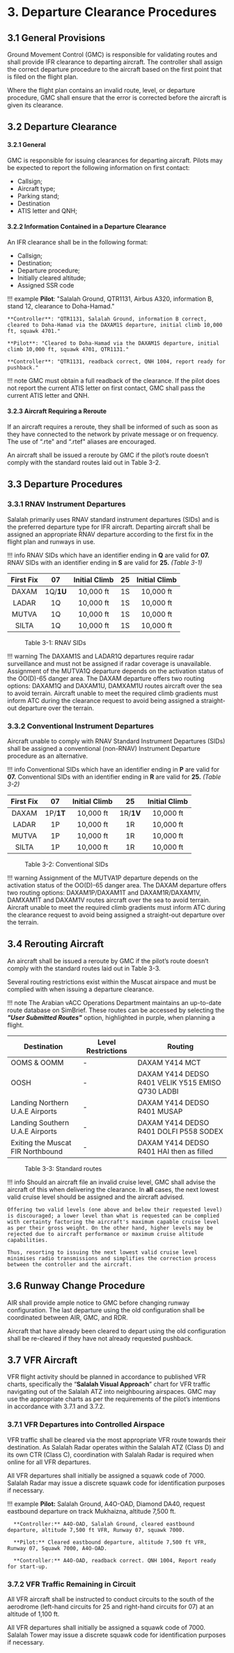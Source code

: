 # 3. Departure Clearance Procedures
## 3.1 General Provisions
Ground Movement Control (GMC) is responsible for validating routes and shall provide IFR clearance to departing aircraft. The controller shall assign the correct departure procedure to the aircraft based on the first point that is filed on the flight plan.

Where the flight plan contains an invalid route, level, or departure procedure, GMC shall ensure that the error is corrected before the aircraft is given its clearance.

## 3.2 Departure Clearance
#### 3.2.1 General
GMC is responsible for issuing clearances for departing aircraft. Pilots may be expected to report the following information on first contact:

- Callsign;
- Aircraft type;
- Parking stand;
- Destination
- ATIS letter and QNH;
  
#### 3.2.2 Information Contained in a Departure Clearance
An IFR clearance shall be in the following format:

- Callsign;
- Destination;
- Departure procedure;
- Initially cleared altitude;
- Assigned SSR code

!!! example
    **Pilot**: "Salalah Ground, QTR1131, Airbus A320, information B, stand 12, clearance to Doha-Hamad."

    **Controller**: "QTR1131, Salalah Ground, information B correct, cleared to Doha-Hamad via the DAXAM1S departure, initial climb 10,000 ft, squawk 4701."

    **Pilot**: "Cleared to Doha-Hamad via the DAXAM1S departure, initial climb 10,000 ft, squawk 4701, QTR1131."

    **Controller**: "QTR1131, readback correct, QNH 1004, report ready for pushback."

!!! note
    GMC must obtain a full readback of the clearance. If the pilot does not report the current ATIS letter on first contact, GMC shall pass the current ATIS letter and QNH.

#### 3.2.3 Aircraft Requiring a Reroute
If an aircraft requires a reroute, they shall be informed of such as soon as they have connected to the network by private message or on frequency. The use of “.rte" and “.rtef" aliases are encouraged. 

An aircraft shall be issued a reroute by GMC if the pilot’s route doesn’t comply with the standard routes laid out in Table 3-2. 

## 3.3 Departure Procedures
### 3.3.1 RNAV Instrument Departures
Salalah primarily uses RNAV standard instrument departures (SIDs) and is the preferred departure type for IFR aircraft. Departing aircraft shall be assigned an appropriate RNAV departure according to the first fix in the flight plan and runways in use. 

!!! info
    RNAV SIDs which have an identifier ending in **Q** are valid for **07.** RNAV SIDs with an identifier ending in **S** are valid for **25.** *(Table 3-1)*

| First Fix |       07      |   Initial Climb   |     25    |   Initial Climb   |
|:---------:|:-------------:|:-----------------:|:---------:|:-----------------:|
|   DAXAM   |    1Q/**1U**  |      10,000 ft    |     1S    |      10,000 ft    |
|   LADAR   |       1Q      |      10,000 ft    |     1S    |      10,000 ft    |
|   MUTVA   |       1Q      |      10,000 ft    |     1S    |      10,000 ft    |
|   SILTA   |       1Q      |      10,000 ft    |     1S    |      10,000 ft    |
<figure markdown>
  <figcaption>Table 3-1: RNAV SIDs</figcaption>
</figure>

!!! warning
    The DAXAM1S and LADAR1Q departures require radar surveillance and must not be assigned if radar coverage is unavailable. Assignment of the MUTVA1Q departure depends on the activation status of the OO(D)-65 danger area. The DAXAM departure offers two routing options: DAXAM1Q and DAXAM1U, DAMXAM1U routes aircraft over the sea to avoid terrain. Aircraft unable to meet the required climb gradients must inform ATC during the clearance request to avoid being assigned a straight-out departure over the terrain.

### 3.3.2 Conventional Instrument Departures
Aircraft unable to comply with RNAV Standard Instrument Departures (SIDs) shall be assigned a conventional (non-RNAV) Instrument Departure procedure as an alternative.

!!! info
    Conventional SIDs which have an identifier ending in **P** are valid for **07.** Conventional SIDs with an identifier ending in **R** are valid for **25.** *(Table 3-2)*

| First Fix |       07      |   Initial Climb   |     25    |   Initial Climb   |
|:---------:|:-------------:|:-----------------:|:---------:|:-----------------:|
|   DAXAM   |    1P/**1T**  |      10,000 ft    | 1R/**1V** |      10,000 ft    |
|   LADAR   |       1P      |      10,000 ft    |     1R    |      10,000 ft    |
|   MUTVA   |       1P      |      10,000 ft    |     1R    |      10,000 ft    |
|   SILTA   |       1P      |      10,000 ft    |     1R    |      10,000 ft    |
<figure markdown>
  <figcaption>Table 3-2: Conventional SIDs</figcaption>
</figure>

!!! warning
    Assignment of the MUTVA1P departure depends on the activation status of the OO(D)-65 danger area. The DAXAM departure offers two routing options: DAXAM1P/DAXAM1T and DAXAM1R/DAXAM1V, DAMXAM1T and DAXAM1V routes aircraft over the sea to avoid terrain. Aircraft unable to meet the required climb gradients must inform ATC during the clearance request to avoid being assigned a straight-out departure over the terrain.

## 3.4 Rerouting Aircraft
An aircraft shall be issued a reroute by GMC if the pilot’s route doesn’t comply with the standard routes laid out in Table 3-3. 

Several routing restrictions exist within the Muscat airspace and must be complied with when issuing a departure clearance.

!!! note
    The Arabian vACC Operations Department maintains an up-to-date route database on SimBrief. These routes can be accessed by selecting the ***"User Submitted Routes"*** option, highlighted in purple, when planning a flight.

| Destination                       | Level Restrictions | Routing                                           |
|-----------------------------------|--------------------|---------------------------------------------------|
| OOMS & OOMM                       |          -         | DAXAM Y414 MCT                                    |
| OOSH                              |          -         | DAXAM Y414 DEDSO R401 VELIK Y515 EMISO Q730 LADBI |
| Landing Northern U.A.E Airports   |          -         | DAXAM Y414 DEDSO R401 MUSAP                       |
| Landing Southern U.A.E Airports   |          -         | DAXAM Y414 DEDSO R401 DOLFI P558 SODEX            |
| Exiting the Muscat FIR Northbound |          -         | DAXAM Y414 DEDSO R401 HAI then as filled          |
<figure markdown>
  <figcaption>Table 3-3: Standard routes</figcaption>
</figure>

!!! info 
    Should an aircraft file an invalid cruise level, GMC shall advise the aircraft of this when delivering the clearance. In **all** cases, the next lowest valid cruise level should be assigned and the aircraft advised.

    Offering two valid levels (one above and below their requested level) is discouraged; a lower level than what is requested can be complied with certainty factoring the aircraft's maximum capable cruise level as per their gross weight. On the other hand, higher levels may be rejected due to aircraft performance or maximum cruise altitude capabilities.

    Thus, resorting to issuing the next lowest valid cruise level minimises radio transmissions and simplifies the correction process between the controller and the aircraft.

## 3.6 Runway Change Procedure

AIR shall provide ample notice to GMC before changing runway configuration. The last departure using the old configuration shall be coordinated between AIR, GMC, and RDR. 

Aircraft that have already been cleared to depart using the old configuration shall be re-cleared if they have not already requested pushback.

## 3.7 VFR Aircraft
VFR flight activity should be planned in accordance to published VFR charts, specifically the “**Salalah Visual Approach**” chart for VFR traffic navigating out of the Salalah ATZ into neighbouring airspaces. GMC may use the appropriate charts as per the requirements of the pilot’s intentions in accordance with 3.7.1 and 3.7.2.

### 3.7.1 VFR Departures into Controlled Airspace
VFR traffic shall be cleared via the most appropriate VFR route towards their destination. As Salalah Radar operates within the Salalah ATZ (Class D) and its own CTR (Class C), coordination with Salalah Radar is required when online for all VFR departures.

All VFR departures shall initially be assigned a squawk code of 7000. Salalah Radar may issue a discrete squawk code for identification purposes if necessary.

!!! example
      **Pilot:** Salalah Ground, A4O-OAD, Diamond DA40, request eastbound departure on track Mukhaizna, altitude 7,500 ft.

      **Controller:** A4O-OAD, Salalah Ground, cleared eastbound departure, altitude 7,500 ft VFR, Runway 07, squawk 7000.

      **Pilot:** Cleared eastbound departure, altitude 7,500 ft VFR, Runway 07, Squawk 7000, A4O-OAD.

      **Controller:** A4O-OAD, readback correct. QNH 1004, Report ready for start-up.

### 3.7.2 VFR Traffic Remaining in Circuit
All VFR aircraft shall be instructed to conduct circuits to the south of the aerodrome (left-hand circuits for 25 and right-hand circuits for 07) at an altitude of 1,100 ft.

All VFR departures shall initially be assigned a squawk code of 7000. Salalah Tower may issue a discrete squawk code for identification purposes if necessary.